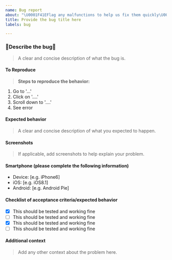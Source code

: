 ```yaml
---
name: Bug report
about: "\U0001F41EFlag any malfunctions to help us fix them quickly\U0001F41E"
title: Provide the bug title here
labels: bug

---
```


### 🐞Describe the bug🐞

> A clear and concise description of what the bug is.

#### To Reproduce

> **Steps to reproduce the behavior:**

1. Go to '...'
2. Click on '....'
3. Scroll down to '....'
4. See error

#### Expected behavior

> A clear and concise description of what you expected to happen.

#### Screenshots

> If applicable, add screenshots to help explain your problem.

#### Smartphone (please complete the following information)

- Device: [e.g. iPhone6]
- iOS: [e.g. iOS8.1]
- Android: [e.g. Android Pie]

#### Checklist of acceptance criteria/expected behavior

- [x] This should be tested and working fine
- [ ] This should be tested and working fine
- [x] This should be tested and working fine
- [ ] This should be tested and working fine

#### Additional context

> Add any other context about the problem here.

